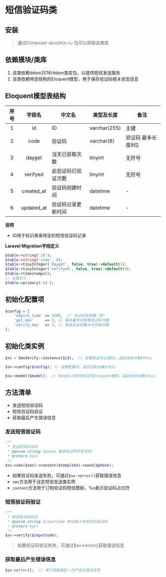 # 短信验证码类

## 安装

> 通过Composer `ddsm2016/sv` 包可以获取该类库

## 依赖模块/类库
1. 该类依赖ddsm2016/ddsm类库包，以提供短信发送服务
2. 该类依赖特定结构的Eloquent模型，用于保存验证码相关状态信息

## Eloquent模型表结构

| 序号 | 字段名 | 中文名 | 类型及长度 | 备注 |
| :---: | :---: | --- | --- | --- |
| 1 | id | ID | varchar(255) |  主键 |
| 2 | code | 验证码 | varchar(8) | 验证码 最多长度8位 |
| 3 | dayget | 当天已获取次数 | tinyint | 无符号 |
| 4 | verifyed | 此验证码已验证次数 | tinyint | 无符号 |
| 5 | created_at | 验证码创建时间 | datetime | - |
| 6 | updated_at | 验证码记录更新时间 | datetime | - |

**说明**
- ID用于标识某条特定的短信验证码记录

**Laravel Migration字段定义**

```php
$table->string('id');
$table->string('code', 8);
$table->tinyInteger('dayget', false, true)->default(1);
$table->tinyInteger('verifyed', false, true)->default(0);
$table->timestamps();
// 主键定义
$table->primary('id');
```

## 初始化配置项

```php
$config = [
	'expire_time' => 1800,  // 验证码有效期（秒）
	'get_max'     => 3, // 每天最多可获取验证码次数
	'verify_max'  => 3, // 每条验证码最大可试错次数
];
```

## 初始化类实例

```php
$sv = SmsVerify::instance($id);  // 设置验证码记录ID，返回当前对象$this

$sv->config($config); // 设置配置项，返回当前对象$this

$sv->model($model);  // $model为短信验证码Eloquent模型，返回当前对象$this
```

## 方法清单

- 发送短信验证码
- 短信验证码验证
- 获取最后产生错误信息

### 发送短信验证码

```php
/**
 * 发送短信验证码
 * @param string $phone 接收验证码手机号码
 * @return bool
 */
$sv->sms($sms)->content($template)->send($phone);
```

- 如果验证码发送失败，可通过`$sv->error()`获取错误信息
- `sms`方法用于设定短信发送类实例
- `content`方法用于订制验证码短信模板，%s表示验证码占位符

### 短信验证码验证

```php
/**
 * 短信验证码验证
 * @param string $inputCode 粉丝输入待验证的验证码
 * @return bool
 */
$sv->verify($inputCode);
```

> 如果验证码验证失败，可通过$sv->error()获取错误信息

### 获取最后产生错误信息

```php
$sv->error();  // 用于获取最后一次产生的错误信息 
```


